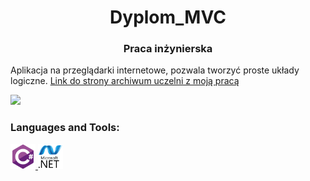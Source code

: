 <h1 align="center">Dyplom_MVC</h1>
<h3 align="center">Praca inżynierska</h3>

<p align="left">
  Aplikacja na przeglądarki internetowe, pozwala tworzyć proste układy logiczne.
  <a href=https://apd.pbs.edu.pl/diplomas/24914/>Link do strony archiwum uczelni z moją pracą</a>
</p>
<img src="https://i.pinimg.com/736x/73/f9/ce/73f9cee0abf464c65d9caaf807a15458.jpg">

<h3 align="left">Languages and Tools:</h3>
<p align="left"> <a href="https://www.w3schools.com/cs/" target="_blank" rel="noreferrer"> <img src="https://raw.githubusercontent.com/devicons/devicon/master/icons/csharp/csharp-original.svg" alt="csharp" width="40" height="40"/> </a> <a href="https://dotnet.microsoft.com/" target="_blank" rel="noreferrer"> <img src="https://raw.githubusercontent.com/devicons/devicon/master/icons/dot-net/dot-net-original-wordmark.svg" alt="dotnet" width="40" height="40"/> </a> </p>
